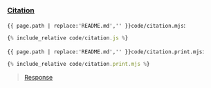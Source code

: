 ### [Citation](code.zip)

`{{ page.path | replace:'README.md','' }}code/citation.mjs`:
```js
{% include_relative code/citation.js %}
```

`{{ page.path | replace:'README.md','' }}code/citation.print.mjs`:
```js
{% include_relative code/citation.print.mjs %}
```

> [Response](response/citation.js)
